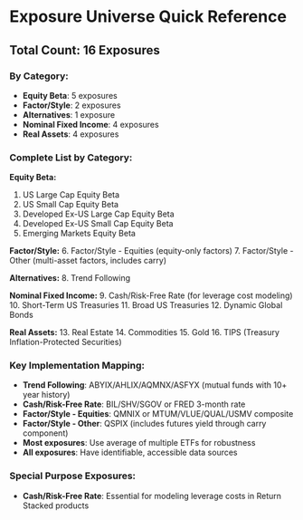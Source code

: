 # Exposure Universe Quick Reference

## Total Count: 16 Exposures

### By Category:
- **Equity Beta**: 5 exposures
- **Factor/Style**: 2 exposures  
- **Alternatives**: 1 exposure
- **Nominal Fixed Income**: 4 exposures
- **Real Assets**: 4 exposures

### Complete List by Category:

**Equity Beta:**
1. US Large Cap Equity Beta
2. US Small Cap Equity Beta
3. Developed Ex-US Large Cap Equity Beta
4. Developed Ex-US Small Cap Equity Beta
5. Emerging Markets Equity Beta

**Factor/Style:**
6. Factor/Style - Equities (equity-only factors)
7. Factor/Style - Other (multi-asset factors, includes carry)

**Alternatives:**
8. Trend Following

**Nominal Fixed Income:**
9. Cash/Risk-Free Rate (for leverage cost modeling)
10. Short-Term US Treasuries
11. Broad US Treasuries
12. Dynamic Global Bonds

**Real Assets:**
13. Real Estate
14. Commodities
15. Gold
16. TIPS (Treasury Inflation-Protected Securities)

### Key Implementation Mapping:
- **Trend Following**: ABYIX/AHLIX/AQMNX/ASFYX (mutual funds with 10+ year history)
- **Cash/Risk-Free Rate**: BIL/SHV/SGOV or FRED 3-month rate
- **Factor/Style - Equities**: QMNIX or MTUM/VLUE/QUAL/USMV composite
- **Factor/Style - Other**: QSPIX (includes futures yield through carry component)
- **Most exposures**: Use average of multiple ETFs for robustness
- **All exposures**: Have identifiable, accessible data sources

### Special Purpose Exposures:
- **Cash/Risk-Free Rate**: Essential for modeling leverage costs in Return Stacked products

